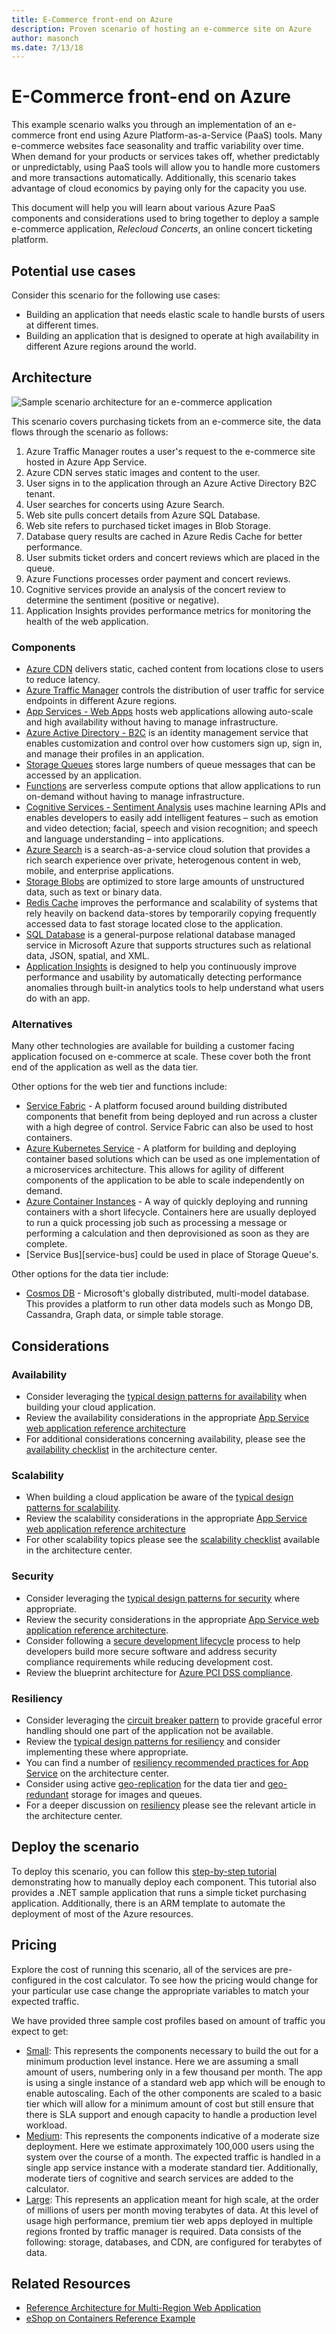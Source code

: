 ```yaml
---
title: E-Commerce front-end on Azure
description: Proven scenario of hosting an e-commerce site on Azure
author: masonch
ms.date: 7/13/18
---
```

# E-Commerce front-end on Azure

This example scenario walks you through an implementation of an e-commerce front end using Azure Platform-as-a-Service (PaaS) tools. Many e-commerce websites face seasonality and traffic variability over time. When demand for your products or services takes off, whether predictably or unpredictably, using PaaS tools will allow you to handle more customers and more transactions automatically. Additionally, this scenario takes advantage of cloud economics by paying only for the capacity you use.

This document will help you will learn about various Azure PaaS components and considerations used to bring together to deploy a sample e-commerce application, *Relecloud Concerts*, an online concert ticketing platform.

## Potential use cases

Consider this scenario for the following use cases:

* Building an application that needs elastic scale to handle bursts of users at different times.
* Building an application that is designed to operate at high availability in different Azure regions around the world.

## Architecture

![Sample scenario architecture for an e-commerce application][architecture-diagram]

This scenario covers purchasing tickets from an e-commerce site, the data flows through the scenario as follows:

1. Azure Traffic Manager routes a user's request to the e-commerce site hosted in Azure App Service.
2. Azure CDN serves static images and content to the user.
3. User signs in to the application through an Azure Active Directory B2C tenant.
4. User searches for concerts using Azure Search.
5. Web site pulls concert details from Azure SQL Database. 
6. Web site refers to purchased ticket images in Blob Storage.
7. Database query results are cached in Azure Redis Cache for better performance.
8. User submits ticket orders and concert reviews which are placed in the queue.
9. Azure Functions processes order payment and concert reviews.
10. Cognitive services provide an analysis of the concert review to determine the sentiment (positive or negative).
11. Application Insights provides performance metrics for monitoring the health of the web application.

### Components

* [Azure CDN][docs-cdn] delivers static, cached content from locations close to users to reduce latency.
* [Azure Traffic Manager][docs-traffic-manager] controls the distribution of user traffic for service endpoints in different Azure regions.
* [App Services - Web Apps][docs-webapps] hosts web applications allowing auto-scale and high availability without having to manage infrastructure.
* [Azure Active Directory - B2C][docs-b2c] is an identity management service that enables customization and control over how customers sign up, sign in, and manage their profiles in an application.
* [Storage Queues][docs-storage-queues] stores large numbers of queue messages that can be accessed by an application.
* [Functions][docs-functions] are serverless compute options that allow applications to run on-demand without having to manage infrastructure.
* [Cognitive Services - Sentiment Analysis][docs-sentiment-analysis] uses machine learning APIs and enables developers to easily add intelligent features – such as emotion and video detection; facial, speech and vision recognition; and speech and language understanding – into applications.
* [Azure Search][docs-search] is a search-as-a-service cloud solution that provides a rich search experience over private, heterogenous content in web, mobile, and enterprise applications.
* [Storage Blobs][docs-storage-blobs] are optimized to store large amounts of unstructured data, such as text or binary data.
* [Redis Cache][docs-redis-cache] improves the performance and scalability of systems that rely heavily on backend data-stores by temporarily copying frequently accessed data to fast storage located close to the application.
* [SQL Database][docs-sql-database] is a general-purpose relational database managed service in Microsoft Azure that supports structures such as relational data, JSON, spatial, and XML.
* [Application Insights][docs-application-insights] is designed to help you continuously improve performance and usability by automatically detecting performance anomalies through built-in analytics tools to help understand what users do with an app.

### Alternatives

Many other technologies are available for building a customer facing application focused on e-commerce at scale. These cover both the front end of the application as well as the data tier.

Other options for the web tier and functions include:

* [Service Fabric][docs-service-fabric] - A platform focused around building distributed components that benefit from being deployed and run across a cluster with a high degree of control. Service Fabric can also be used to host containers.
* [Azure Kubernetes Service][docs-kubernetes-service] - A platform for building and deploying container based solutions which can be used as one implementation of a microservices architecture. This allows for agility of different components of the application to be able to scale independently on demand.
* [Azure Container Instances][docs-container-instances] - A way of quickly deploying and running containers with a short lifecycle. Containers here are usually deployed to run a quick processing job such as processing a message or performing a calculation and then deprovisioned as soon as they are complete.
* [Service Bus][service-bus] could be used in place of Storage Queue's.

Other options for the data tier include:

* [Cosmos DB][docs-cosmosdb] - Microsoft's globally distributed, multi-model database. This provides a platform to run other data models such as Mongo DB, Cassandra, Graph data, or simple table storage.

## Considerations

### Availability

* Consider leveraging the [typical design patterns for availability][design-patterns-availability] when building your cloud application.
* Review the availability considerations in the appropriate [App Service web application reference architecture][app-service-reference-architecture]
* For additional considerations concerning availability, please see the [availability checklist][availability] in the architecture center.

### Scalability

* When building a cloud application be aware of the [typical design patterns for scalability][design-patterns-scalability].
* Review the scalability considerations in the appropriate [App Service web application reference architecture][app-service-reference-architecture]
* For other scalability topics please see the [scalability checklist][scalability] available in the architecture center.

### Security

* Consider leveraging the [typical design patterns for security][design-patterns-security] where appropriate.
* Review the security considerations in the appropriate [App Service web application reference architecture][app-service-reference-architecture].
* Consider following a [secure development lifecycle][secure-development] process to help developers build more secure software and address security compliance requirements while reducing development cost.
* Review the blueprint architecture for [Azure PCI DSS compliance][pci-dss-blueprint].

### Resiliency

* Consider leveraging the [circuit breaker pattern][circuit-breaker] to provide graceful error handling should one part of the application not be available.
* Review the [typical design patterns for resiliency][design-patterns-resiliency] and consider implementing these where appropriate.
* You can find a number of [resiliency recommended practices for App Service][resiliency-app-service] on the architecture center.
* Consider using active [geo-replication][sql-geo-replication] for the data tier and [geo-redundant][storage-geo-redudancy] storage for images and queues.
* For a deeper discussion on [resiliency][resiliency] please see the relevant article in the architecture center.

## Deploy the scenario

To deploy this scenario, you can follow this [step-by-step tutorial][end-to-end-walkthrough] demonstrating how to manually deploy each component. This tutorial also provides a .NET sample application that runs a simple ticket purchasing application. Additionally, there is an ARM template to automate the deployment of most of the Azure resources.

## Pricing

Explore the cost of running this scenario, all of the services are pre-configured in the cost calculator. To see how the pricing would change for your particular use case change the appropriate variables to match your expected traffic.

We have provided three sample cost profiles based on amount of traffic you expect to get:

* [Small][small-pricing]: This represents the components necessary to build the out for a minimum production level instance. Here we are assuming a small amount of users, numbering only in a few thousand per month. The app is using a single instance of a standard web app which will be enough to enable autoscaling. Each of the other components are scaled to a basic tier which will allow for a minimum amount of cost but still ensure that there is SLA support and enough capacity to handle a production level workload.
* [Medium][medium-pricing]: This represents the components indicative of a moderate size deployment. Here we estimate approximately 100,000 users using the system over the course of a month. The expected traffic is handled in a single app service instance with a moderate standard tier. Additionally, moderate tiers of cognitive and search services are added to the calculator.
* [Large][large-pricing]: This represents an application meant for high scale, at the order of millions of users per month moving terabytes of data. At this level of usage high performance, premium tier web apps deployed in multiple regions fronted by traffic manager is required. Data consists of the following: storage, databases, and CDN, are configured for terabytes of data.

## Related Resources

* [Reference Architecture for Multi-Region Web Application][multi-region-web-app]
* [eShop on Containers Reference Example][microservices-ecommerce]

<!-- links -->
[small-pricing]: https://azure.com/e/90fbb6a661a04888a57322985f9b34ac
[medium-pricing]: https://azure.com/e/38d5d387e3234537b6859660db1c9973
[large-pricing]: https://azure.com/e/f07f99b6c3134803a14c9b43fcba3e2f
[app-service-reference-architecture]: https://docs.microsoft.com/en-us/azure/architecture/reference-architectures/app-service-web-app/
[architecture-diagram]: ./media/architecture-diagram-ecommerce-solution.png
[availability]: https://docs.microsoft.com/en-us/azure/architecture/checklist/availability
[circuit-breaker]: https://docs.microsoft.com/en-us/azure/architecture/patterns/circuit-breaker
[design-patterns-availability]: https://docs.microsoft.com/en-us/azure/architecture/patterns/category/availability
[design-patterns-resiliency]: https://docs.microsoft.com/en-us/azure/architecture/patterns/category/resiliency
[design-patterns-scalability]: https://docs.microsoft.com/en-us/azure/architecture/patterns/category/performance-scalability
[design-patterns-security]: https://docs.microsoft.com/en-us/azure/architecture/patterns/category/security
[docs-application-insights]: https://docs.microsoft.com/en-us/azure/application-insights/app-insights-overview
[docs-b2c]: https://docs.microsoft.com/en-us/azure/active-directory-b2c/active-directory-b2c-overview
[docs-cdn]: https://docs.microsoft.com/en-us/azure/cdn/cdn-overview
[docs-container-instances]: https://docs.microsoft.com/en-us/azure/container-instances/
[docs-kubernetes-service]: https://docs.microsoft.com/en-us/azure/aks/
[docs-cosmosdb]: https://docs.microsoft.com/en-us/azure/cosmos-db/
[docs-functions]: https://docs.microsoft.com/en-us/azure/azure-functions/functions-overview
[docs-redis-cache]: https://docs.microsoft.com/en-us/azure/redis-cache/cache-overview
[docs-search]: https://docs.microsoft.com/en-us/azure/search/search-what-is-azure-search
[docs-service-fabric]: https://docs.microsoft.com/en-us/azure/service-fabric/
[docs-sentiment-analysis]: https://docs.microsoft.com/en-us/azure/cognitive-services/welcome
[docs-sql-database]: https://docs.microsoft.com/en-us/azure/sql-database/sql-database-technical-overview
[docs-storage-blobs]: https://docs.microsoft.com/en-us/azure/storage/blobs/storage-blobs-introduction
[docs-storage-queues]: https://docs.microsoft.com/en-us/azure/storage/queues/storage-queues-introduction
[docs-traffic-manager]: https://docs.microsoft.com/en-us/azure/traffic-manager/traffic-manager-overview
[docs-webapps]: https://docs.microsoft.com/en-us/azure/app-service/app-service-web-overview
[end-to-end-walkthrough]: https://github.com/Azure/fta-customerfacingapps/tree/master/ecommerce/articles
[microservices-ecommerce]: https://github.com/dotnet-architecture/eShopOnContainers
[multi-region-web-app]: https://docs.microsoft.com/en-us/azure/architecture/reference-architectures/app-service-web-app/multi-region
[pci-dss-blueprint]: https://docs.microsoft.com/en-us/azure/security/blueprints/payment-processing-blueprint
[resiliency-app-service]: https://docs.microsoft.com/en-us/azure/architecture/checklist/resiliency-per-service#app-service
[resiliency]: https://docs.microsoft.com/en-us/azure/architecture/checklist/resiliency
[scalability]: https://docs.microsoft.com/en-us/azure/architecture/checklist/scalability
[secure-development]: https://www.microsoft.com/en-us/SDL/process/design.aspx
[sql-geo-replication]: https://docs.microsoft.com/en-us/azure/sql-database/sql-database-geo-replication-overview
[storage-geo-redudancy]: https://docs.microsoft.com/en-us/azure/storage/common/storage-redundancy-grs
